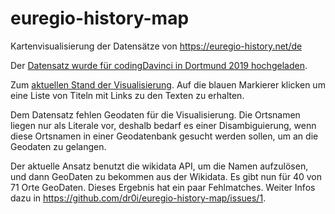 # euregio-history-map
Kartenvisualisierung der Datensätze von https://euregio-history.net/de

Der [Datensatz wurde für codingDavinci in Dortmund 2019 hochgeladen](http://download.codingdavinci.de/index.php/s/5pimsCHErbWMfDs/download?path=%2F&files=content_export1567751077.csv).

Zum [aktuellen Stand der Visualisierung](http://lobid.org/download/tmp/euregio-history/map.html).
Auf die blauen Markierer klicken um eine Liste von Titeln mit Links zu den Texten zu erhalten. 

Dem Datensatz fehlen Geodaten für die Visualisierung. Die Ortsnamen liegen nur als Literale vor, deshalb bedarf es einer Disambiguierung, wenn diese Ortsnamen in einer
Geodatenbank gesucht werden sollen, um an die Geodaten zu gelangen.

Der aktuelle Ansatz benutzt die wikidata API, um die Namen aufzulösen, und dann
GeoDaten zu bekommen aus der Wikidata.
Es gibt nun für 40 von 71 Orte GeoDaten.
Dieses Ergebnis hat ein paar Fehlmatches.
Weiter Infos dazu in https://github.com/dr0i/euregio-history-map/issues/1.
